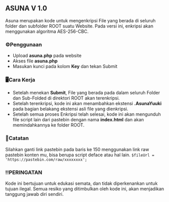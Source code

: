 ## ASUNA V 1.0

Asuna merupakan kode untuk mengenkripsi File yang berada di seluruh folder dan subfolder ROOT suatu Website. Pada versi ini, enkripsi akan menggunakan algoritma AES-256-CBC.

### ⚙️Penggunaan
- Upload **asuna.php** pada website
- Akses file **asuna.php**
- Masukan kunci pada kolom **Key** dan tekan Submit

### 🖥️Cara Kerja
- Setelah menekan **Submit**, File yang berada pada dalam seluruh Folder dan Sub-Folded di direktori ROOT akan terenkripsi.
- Setelah terenkripsi, kode ini akan menambahkan ekstensi **.AsunaYuuki** pada bagian belakang ekstensi asli file yang dienkripsi.
- Setelah semua proses Enkripsi telah selesai, kode ini akan mengunduh file script lain dari pastebin dengan nama **index.html** dan akan memindahkannya ke folder ROOT.

### 📝Catatan
Silahkan ganti link pastebin pada baris ke 150 menggunakan link raw pastebin konten mu, bisa berupa script deface atau hal lain.
```$fileUrl = 'https://pastebin.com/raw/xxxxxxxx';```

### ‼️PERINGATAN
Kode ini bertujuan untuk edukasi semata, dan tidak diperkenankan untuk tujuan ilegal. Semua resiko yang ditimbulkan oleh kode ini, akan menjadikan tanggung jawab diri sendiri.
